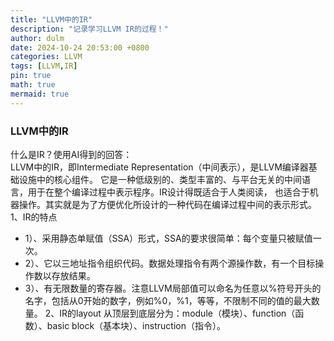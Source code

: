 ```yaml
---
title: "LLVM中的IR"
description: "记录学习LLVM IR的过程！"
author: dulm
date: 2024-10-24 20:53:00 +0800
categories: LLVM
tags: [LLVM,IR]
pin: true
math: true
mermaid: true
---
```

### LLVM中的IR  
什么是IR？使用AI得到的回答：  
LLVM中的IR，即Intermediate Representation（中间表示），是LLVM编译器基础设施中的核心组件。
它是一种低级别的、类型丰富的、与平台无关的中间语言，用于在整个编译过程中表示程序。IR设计得既适合于人类阅读，
也适合于机器操作。其实就是为了方便优化所设计的一种代码在编译过程中间的表示形式。   
1、IR的特点
- 1）、采用静态单赋值（SSA）形式，SSA的要求很简单：每个变量只被赋值一次。
- 2）、它以三地址指令组织代码。数据处理指令有两个源操作数，有一个目标操作数以存放结果。
- 3）、有无限数量的寄存器。注意LLVM局部值可以命名为任意以%符号开头的名字，包括从0开始的数字，例如%0，%1，等等，不限制不同的值的最大数量。
  2、IR的layout
从顶层到底层分为：module（模块）、function（函数）、basic block（基本块）、instruction（指令）。
